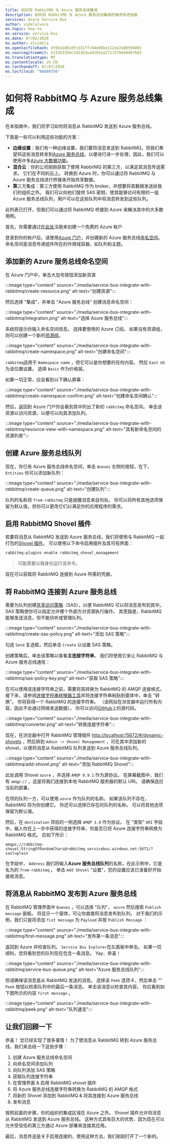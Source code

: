```yaml
---
title: 如何将 RabbitMQ 与 Azure 服务总线集成
description: 如何将 RabbitMQ 与 Azure 服务总线集成的循序渐进指南
services: Azure Service Bus
author: videlalvaro
ms.topic: how-to
ms.service: service-bus
ms.date: 07/02/2020
ms.author: alvidela
ms.openlocfilehash: df0541802dfc331ffc94e95be112ea7e005960b5
ms.sourcegitcommit: e132633b9c3a53b3ead101ea2711570e60d67b83
ms.translationtype: MT
ms.contentlocale: zh-CN
ms.lasthandoff: 07/07/2020
ms.locfileid: "86049756"
---
```

# <a name="how-to-integrate-rabbitmq-with-azure-service-bus"></a>如何将 RabbitMQ 与 Azure 服务总线集成

在本指南中，我们将学习如何将消息从 RabbitMQ 发送到 Azure 服务总线。

下面是一些可以利用这些功能的方案：

- **边缘设置**：我们有一种边缘设置，我们要将消息发送到 RabbitMQ，但我们希望将这些消息转发到[Azure 服务总线](https://docs.microsoft.com/azure/service-bus-messaging/service-bus-messaging-overview)，以便进行进一步处理，因此，我们可以使用许多[Azure 大数据功能](https://docs.microsoft.com/azure/architecture/guide/architecture-styles/big-data)。
- **混合云**：你的公司刚刚获取了使用 RabbitMQ 的第三方，以满足其消息传送需求。 它们在不同的云上。 转换到 Azure 时，你可以通过将 RabbitMQ 与 Azure 服务总线进行桥接来开始共享数据。
- **第**三方集成：第三方使用 RabbitMQ 作为 broker，并想要将其数据发送给我们的组织之外。 我们可以向他们提供 SAS 密钥，使其能够访问有限的一组 Azure 服务总线队列，用户可以在这些队列中将消息转发到这些队列。

此列表已打开，但我们可以通过将 RabbitMQ 桥接到 Azure 来解决其中的大多数用例。

首先，你需要通过[在此处](https://azure.microsoft.com/free/)注册来创建一个免费的 Azure 帐户

登录到你的帐户后，请使用[Azure 门户](https://portal.azure.com/)，并创建新的 Azure 服务总线[命名空间](https://docs.microsoft.com/azure/service-bus-messaging/service-bus-create-namespace-portal)。 命名空间是消息传递组件所在的作用域容器，如队列和主题。

## <a name="adding-a-new-azure-service-bus-namespace"></a>添加新的 Azure 服务总线命名空间

在 Azure 门户中，单击大加号按钮添加新资源

:::image type="content" source="./media/service-bus-integrate-with-rabbitmq/create-resource.png" alt-text="创建资源":::

然后选择 "集成"，并单击 "Azure 服务总线" 创建消息命名空间：

:::image type="content" source="./media/service-bus-integrate-with-rabbitmq/integration.png" alt-text="选择 Azure 服务总线":::

系统将提示你输入命名空间信息。 选择要使用的 Azure 订阅。 如果没有资源组，则可以创建一个新的[资源组](https://docs.microsoft.com/azure/azure-resource-manager/management/manage-resource-groups-portal)。

:::image type="content" source="./media/service-bus-integrate-with-rabbitmq/create-namespace.png" alt-text="创建命名空间":::

`rabbitmq`适用于 `Namespace name` ，但它可以是你想要的任何内容。 然后 `East US` 为该位置设置。 选择 `Basic` 作为价格层。

如果一切正常，应会看到以下确认屏幕：

:::image type="content" source="./media/service-bus-integrate-with-rabbitmq/create-namespace-confirm.png" alt-text="创建命名空间确认":::

然后，返回到 Azure 门户你会看到其中列出了新的 `rabbitmq` 命名空间。 单击该资源以访问资源，以便可以向其添加队列。

:::image type="content" source="./media/service-bus-integrate-with-rabbitmq/resource-view-with-namespace.png" alt-text="具有新命名空间的资源列表":::

## <a name="creating-our-azure-service-bus-queue"></a>创建 Azure 服务总线队列

现在，你已有 Azure 服务总线命名空间，单击 `Queues` 左侧的按钮，在下， `Entities` 你可以添加新队列：

:::image type="content" source="./media/service-bus-integrate-with-rabbitmq/create-queue.png" alt-text="创建队列":::

队列的名称将 `from-rabbitmq` 只是提醒消息来自何处。 你可以将所有其他选项保留为默认值，但你可以更改它们以满足你的应用程序的需求。

## <a name="enabling-the-rabbitmq-shovel-plugin"></a>启用 RabbitMQ Shovel 插件

若要将消息从 RabbitMQ 发送到 Azure 服务总线，我们将使用与 RabbitMQ 一起打包的[Shovel 插件](https://www.rabbitmq.com/shovel.html)。 可以使用以下命令启用插件及其可视界面：

```bash
rabbitmq-plugins enable rabbitmq_shovel_management
```

>可能需要以根身份运行该命令。

现在可以获取将 RabbitMQ 连接到 Azure 所需的凭据。

## <a name="connecting-rabbitmq-to-azure-service-bus"></a>将 RabbitMQ 连接到 Azure 服务总线

需要为队列创建[共享访问策略](https://docs.microsoft.com/azure/storage/common/storage-sas-overview)（SAS），以便 RabbitMQ 可以将消息发布到其中。 SAS 策略使你可以指定允许哪个外部方对资源执行操作。 其思路是，RabbitMQ 能够发送消息，但不能侦听或管理队列。

:::image type="content" source="./media/service-bus-integrate-with-rabbitmq/create-sas-policy.png" alt-text="添加 SAS 策略":::

勾选 `Send` 复选框，然后单击 `Create` 以设置 SAS 策略。

创建策略后，单击该策略以查看**主连接字符串**。 我们将使用它来让 RabbitMQ 与 Azure 服务总线通信：

:::image type="content" source="./media/service-bus-integrate-with-rabbitmq/sas-policy-key.png" alt-text="获取 SAS 策略":::

在可以使用该连接字符串之前，需要将其转换为 RabbitMQ 的 AMQP 连接格式。 接下来，请参阅[连接字符串转换器工具](https://red-mushroom-0f7446a0f.azurestaticapps.net/)并将连接字符串粘贴到窗体中，单击 "转换"。 你将获得一个 RabbitMQ 的连接字符串。 （该网站在浏览器中运行所有内容，因此不会通过网络发送数据）。 你可以访问[GitHub](https://github.com/videlalvaro/connstring_to_amqp)上的源代码。

:::image type="content" source="./media/service-bus-integrate-with-rabbitmq/converter.png" alt-text="转换连接字符串":::

现在，在浏览器中打开 RabbitMQ 管理插件 [http://localhost:15672/#/dynamic-shovels](http://localhost:15672/#/dynamic-shovels) ，然后转到 `Admin -> Shovel Management` ，可在其中添加新的 shovel，以便将消息从 RabbitMQ 队列发送到 Azure 服务总线队列。

:::image type="content" source="./media/service-bus-integrate-with-rabbitmq/add-shovel.png" alt-text="添加 RabbitMQ Shovel":::

此处调用 Shovel `azure` ，并选择 `AMQP 0.9.1` 作为源协议。 在屏幕截图中，我们有 `amqp://` ，这是将我们连接到本地 RabbitMQ 服务器的默认 URI。 请确保适应当前的部署。

在项的队列一方，可以使用 `azure` 作为队列的名称。 如果该队列不存在，RabbitMQ 将为你创建它。 你还可以选择已存在的队列的名称。 可以将其他选项保留为默认值。

然后，在 `destination` 项目的一侧选择 `AMQP 1.0` 作为协议。 在 "类型" `URI` 字段中，输入你在上一步中获得的连接字符串，你是否已将 Azure 连接字符串转换为 RabbitMQ 格式。 应如下所示：

```
amqps://rabbitmq-shovel:StringOfRandomChars@rabbitmq.servicebus.windows.net:5671/?sasl=plain
```

在字段中， `Address` 我们将输入**Azure 服务总线队列**的名称，在此示例中，它是名为的 `from-rabbitmq` 。 单击 `Add Shovel` "设置"，您的设置应该已准备好开始接收消息。

## <a name="publishing-messages-from-rabbitmq-to-azure-service-bus"></a>将消息从 RabbitMQ 发布到 Azure 服务总线

在 RabbitMQ 管理界面中 `Queues` ，可以选择 "队列"， `azure` 然后搜索 `Publish message` 面板。 将显示一个窗体，可让你直接将消息发布到队列。 对于我们的示例，我们只是将添加 `fist message` 为 `Payload` 并按 `Publish Message` ：

:::image type="content" source="./media/service-bus-integrate-with-rabbitmq/first-message.png" alt-text="发布第一条消息":::

返回到 Azure 并检查队列。 `Service Bus Explorer`在左面板中单击。 如果一切顺利，您将看到您的队列现在包含一条消息。 Yay、恭喜！

:::image type="content" source="./media/service-bus-integrate-with-rabbitmq/service-bus-queue.png" alt-text="Azure 服务总线队列":::

但请确保该消息是从 RabbitMQ 发送的消息。 选择该 `Peek` 选项卡，然后单击 "" `Peek` 按钮以检索队列中的最后一条消息。 单击该消息以检查其内容。 你应看到如下图所示的内容 `first message` 。

:::image type="content" source="./media/service-bus-integrate-with-rabbitmq/peek.png" alt-text="队列速览":::

## <a name="lets-recap"></a>让我们回顾一下

恭喜！ 您已经实现了很多事情！ 为了使消息从 RabbitMQ 转到 Azure 服务总线，我们来总结一下这些步骤：

1. 创建 Azure 服务总线命名空间
2. 向命名空间添加队列
3. 向队列添加 SAS 策略
4. 获取队列连接字符串
5. 在管理界面 & 启用 RabbitMQ shovel 插件
6. 将 Azure 服务总线连接字符串转换为 RabbitMQ 的 AMQP 格式
7. 将新的 Shovel 添加到 RabbitMQ & 将其连接到 Azure 服务总线
8. 发布消息

按照前面的步骤，你的组织的集成区域在 Azure 之外。 Shovel 插件允许将消息从 RabbitMQ 发送到 Azure 服务总线。 这种方式具有巨大的优势，因为现在可以允许受信任的第三方通过 Azure 部署来连接其应用。

最后，消息传送是关于启用连接的，使用这种方法，我们刚刚打开了一个新的。